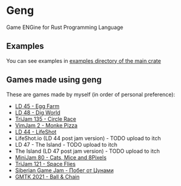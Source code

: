 # Geng

Game ENGine for Rust Programming Language

## Examples

You can see examples in [examples directory of the main crate](crates/geng/examples)

## Games made using geng

These are games made by myself (in order of personal preference):

- [LD 45 - Egg Farm](https://kuviman.itch.io/egg-farm)
- [LD 48 - Dig World](https://kuviman.itch.io/dig-world)
- [TriJam 135 - Circle Race](https://kuviman.itch.io/circle-race)
- [VimJam 2 - Monke Pizza](https://kuviman.itch.io/monke-pizza)
- [LD 44 - LifeShot](https://kuviman.itch.io/lifeshot)
- LifeShot.io (LD 44 post jam version) - TODO upload to itch
- LD 47 - The Island - TODO upload to itch
- The Island (LD 47 post jam version) - TODO upload to itch
- [MiniJam 80 - Cats, Mice and 8Pixels](https://nestral.itch.io/catsmice8pixels)
- [TriJam 121 - Space Flies](https://kuviman.itch.io/space-flies)
- [Siberian Game Jam - Побег от Цунами](https://kuviman.itch.io/tsunami-run)
- [GMTK 2021 - Ball & Chain](https://kuviman.itch.io/ball-and-chain)
